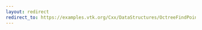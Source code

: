 ```yaml
---
layout: redirect
redirect_to: https://examples.vtk.org/Cxx/DataStructures/OctreeFindPointsWithinRadiusDemo/
---
```

